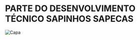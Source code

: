 # PARTE DO DESENVOLVIMENTO TÉCNICO SAPINHOS SAPECAS
![Capa](https://github.com/user-attachments/assets/aedf58d8-da32-46b9-b506-52499c64ed38)

